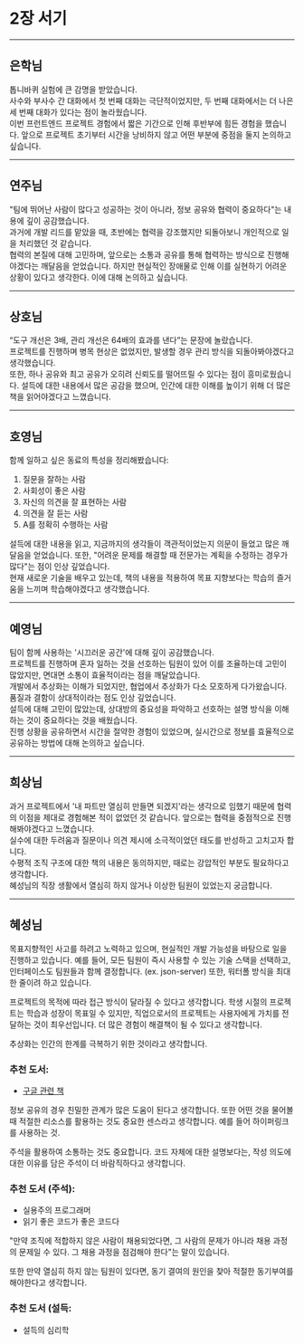 # 2장 서기

---

## **은학님**

톱니바퀴 실험에 큰 감명을 받았습니다.  
사수와 부사수 간 대화에서 첫 번째 대화는 극단적이었지만, 두 번째 대화에서는 더 나은 세 번째 대화가 있다는 점이 놀라웠습니다.  
이번 프런트엔드 프로젝트 경험에서 짧은 기간으로 인해 후반부에 힘든 경험을 했습니다. 앞으로 프로젝트 초기부터 시간을 낭비하지 않고 어떤 부분에 중점을 둘지 논의하고 싶습니다.

---

## **연주님**

"팀에 뛰어난 사람이 많다고 성공하는 것이 아니라, 정보 공유와 협력이 중요하다"는 내용에 깊이 공감했습니다.  
과거에 개발 리드를 맡았을 때, 초반에는 협력을 강조했지만 되돌아보니 개인적으로 일을 처리했던 것 같습니다.  
협력의 본질에 대해 고민하며, 앞으로는 소통과 공유를 통해 협력하는 방식으로 진행해야겠다는 깨달음을 얻었습니다. 하지만 현실적인 장애물로 인해 이를 실현하기 어려운 상황이 있다고 생각한다. 이에 대해 논의하고 싶습니다.

---

## **상호님**

“도구 개선은 3배, 관리 개선은 64배의 효과를 낸다”는 문장에 놀랐습니다.  
프로젝트를 진행하며 병목 현상은 없었지만, 발생할 경우 관리 방식을 되돌아봐야겠다고 생각했습니다.  
또한, 하나 공유와 최고 공유가 오히려 신뢰도를 떨어뜨릴 수 있다는 점이 흥미로웠습니다. 설득에 대한 내용에서 많은 공감을 했으며, 인간에 대한 이해를 높이기 위해 더 많은 책을 읽어야겠다고 느꼈습니다.

---

## **호영님**

함께 일하고 싶은 동료의 특성을 정리해봤습니다:  
1. 질문을 잘하는 사람  
2. 사회성이 좋은 사람  
3. 자신의 의견을 잘 표현하는 사람  
4. 의견을 잘 듣는 사람  
5. A를 정확히 수행하는 사람  

설득에 대한 내용을 읽고, 지금까지의 생각들이 객관적이었는지 의문이 들었고 많은 깨달음을 얻었습니다. 또한, "어려운 문제를 해결할 때 전문가는 계획을 수정하는 경우가 많다"는 점이 인상 깊었습니다.  
현재 새로운 기술을 배우고 있는데, 책의 내용을 적용하여 목표 지향보다는 학습의 즐거움을 느끼며 학습해야겠다고 생각했습니다.

---

## **예영님**

팀이 함께 사용하는 '시끄러운 공간'에 대해 깊이 공감했습니다.  
프로젝트를 진행하며 혼자 일하는 것을 선호하는 팀원이 있어 이를 조율하는데 고민이 많았지만, 면대면 소통이 효율적이라는 점을 깨달았습니다.  
개발에서 추상화는 이해가 되었지만, 협업에서 추상화가 다소 모호하게 다가왔습니다. 품질과 결함이 상대적이라는 점도 인상 깊었습니다.  
설득에 대해 고민이 많았는데, 상대방의 중요성을 파악하고 선호하는 설명 방식을 이해하는 것이 중요하다는 것을 배웠습니다.  
진행 상황을 공유하면서 시간을 절약한 경험이 있었으며, 실시간으로 정보를 효율적으로 공유하는 방법에 대해 논의하고 싶습니다.

---

## **희상님**

과거 프로젝트에서 '내 파트만 열심히 만들면 되겠지'라는 생각으로 임했기 때문에 협력의 이점을 제대로 경험해본 적이 없었던 것 같습니다. 앞으로는 협력을 중점적으로 진행해봐야겠다고 느꼈습니다.  
실수에 대한 두려움과 질문이나 의견 제시에 소극적이었던 태도를 반성하고 고치고자 합니다.  
수평적 조직 구조에 대한 책의 내용은 동의하지만, 때로는 강압적인 부분도 필요하다고 생각합니다.  
혜성님의 직장 생활에서 열심히 하지 않거나 이상한 팀원이 있었는지 궁금합니다.

---

## **혜성님**

목표지향적인 사고를 하려고 노력하고 있으며, 현실적인 개발 가능성을 바탕으로 일을 진행하고 있습니다.
예를 들어, 모든 팀원이 즉시 사용할 수 있는 기술 스택을 선택하고, 인터페이스도 팀원들과 함께 결정합니다. (ex. json-server)
또한, 워터폴 방식을 최대한 줄이려 하고 있습니다.

프로젝트의 목적에 따라 접근 방식이 달라질 수 있다고 생각합니다. 학생 시절의 프로젝트는 학습과 성장이 목표일 수 있지만, 직업으로서의 프로젝트는 사용자에게 가치를 전달하는 것이 최우선입니다. 더 많은 경험이 해결책이 될 수 있다고 생각합니다.

추상화는 인간의 한계를 극복하기 위한 것이라고 생각합니다.

### 추천 도서:
- [구글 관련 책](https://product.kyobobook.co.kr/detail/S000061352347)  

정보 공유의 경우 친밀한 관계가 많은 도움이 된다고 생각합니다. 또한 어떤 것을 물어볼 때 적절한 리소스를 활용하는 것도 중요한 센스라고 생각합니다. 예를 들어 하이퍼링크를 사용하는 것.

주석을 활용하여 소통하는 것도 중요합니다. 코드 자체에 대한 설명보다는, 작성 의도에 대한 이유를 담은 주석이 더 바람직하다고 생각합니다.

### 추천 도서 (주석):
- 실용주의 프로그래머
- 읽기 좋은 코드가 좋은 코드다

"만약 조직에 적합하지 않은 사람이 채용되었다면, 그 사람의 문제가 아니라 채용 과정의 문제일 수 있다. 그 채용 과정을 점검해야 한다"는 말이 있습니다.

또한 만약 열심히 하지 않는 팀원이 있다면, 동기 결여의 원인을 찾아 적절한 동기부여를 해야한다고 생각합니다.

### 추천 도서 (설득:
- 설득의 심리학
